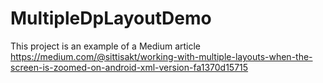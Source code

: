# MultipleDpLayoutDemo

This project is an example of a Medium article
https://medium.com/@sittisakt/working-with-multiple-layouts-when-the-screen-is-zoomed-on-android-xml-version-fa1370d15715
